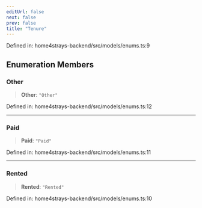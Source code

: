```yaml
---
editUrl: false
next: false
prev: false
title: "Tenure"
---
```


Defined in: home4strays-backend/src/models/enums.ts:9

## Enumeration Members

### Other

> **Other**: `"Other"`

Defined in: home4strays-backend/src/models/enums.ts:12

***

### Paid

> **Paid**: `"Paid"`

Defined in: home4strays-backend/src/models/enums.ts:11

***

### Rented

> **Rented**: `"Rented"`

Defined in: home4strays-backend/src/models/enums.ts:10
